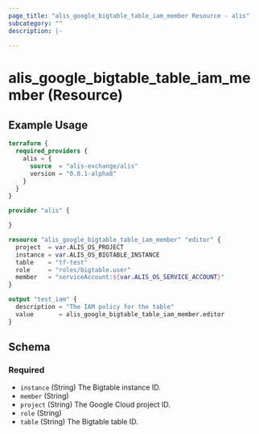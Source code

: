 ```yaml
---
page_title: "alis_google_bigtable_table_iam_member Resource - alis"
subcategory: ""
description: |-
  
---
```


# alis_google_bigtable_table_iam_member (Resource)



## Example Usage

```terraform
terraform {
  required_providers {
    alis = {
      source  = "alis-exchange/alis"
      version = "0.0.1-alpha8"
    }
  }
}

provider "alis" {

}

resource "alis_google_bigtable_table_iam_member" "editor" {
  project  = var.ALIS_OS_PROJECT
  instance = var.ALIS_OS_BIGTABLE_INSTANCE
  table    = "tf-test"
  role     = "roles/bigtable.user"
  member   = "serviceAccount:${var.ALIS_OS_SERVICE_ACCOUNT}"
}

output "test_iam" {
  description = "The IAM policy for the table"
  value       = alis_google_bigtable_table_iam_member.editor
}
```

<!-- schema generated by tfplugindocs -->
## Schema

### Required

- `instance` (String) The Bigtable instance ID.
- `member` (String)
- `project` (String) The Google Cloud project ID.
- `role` (String)
- `table` (String) The Bigtable table ID.